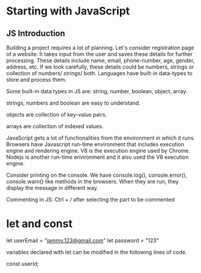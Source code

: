 # Starting with JavaScript

## JS Introduction

Building a project requires a lot of planning.
Let's consider registration page of a website. It takes input from the user and saves these details for further processing.
These details include name, email, phone-number, age, gender, address, etc. 
If we look carefully, these details could be numbers, strings or collection of numbers/ strings/ both.
Languages have built-in data-types to store and process them.

Some built-in data types in JS are:
string, number, boolean, object, array.

strings, numbers and boolean are easy to understand.

objects are collection of key-value pairs.

arrays are collection of indexed values.


JavaScript gets a lot of functionalities from the environment in which it runs. 
Browsers have Javascript run-time environment that includes execution engine and rendering engine. V8 is the execution engine used by Chrome.
Nodejs is another run-time environment and it also used the V8 execution engine.

Consider printing on the console. We have console.log(), console.error(), console.warn() like methods in the browsers. When they are run, they display the message in different way.

Commenting in JS: Ctrl + / after selecting the part to be commented

# let and const

let userEmail = "jammy.123@gmail.com"
let password = "123"

variables declared with let can be modified in the following lines of code.

const userId;